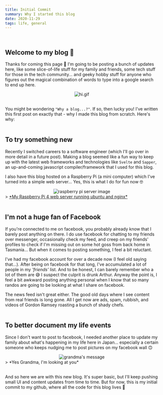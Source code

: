 ```yaml
---
title: Initial Commit
summary: Why I started this blog
date: 2020-11-29
tags: life, general
---
```

<br/>

## Welcome to my blog 🎊
Thanks for coming this page 👋 I'm going to be posting a bunch of updates here, like some slice-of-life stuff for my family and friends, some tech stuff for those in the tech community... and geeky hobby stuff for anyone who figures out the magical combination of words to type into a google search to end up here.

<div style="text-align: center;">
<img src="https://media.giphy.com/media/QLKSt3wQqlj7a/source.gif" alt="hi.gif"></img>
</div>
<br/>

You might be wondering `"Why a blog...?"`. If so, then lucky you! I've written this first post on exactly that - why I made this blog from scratch. Here's why: <br/><br/>
## To try something new 
Recently I switched careers to a software engineer (which I'll go over in more detail in a future post). Making a blog seemed like a fun way to keep up with the latest web frameworks and technologies like `Svelte` and `Sapper`, an up-and-coming javascript compiler/framework that I used for this blog. 

I also have this blog hosted on a Raspberry Pi (a mini computer) which I've turned into a simple web server... Yes, this is what I do for fun now 🤓 
<div style="text-align: center;">
<img src="images/initial_commit/rpi.jpg" alt="raspberry pi server image"></img>
</div>
> <a href="https://twitter.com/arthlechte/status/1299512718282510336?s=20">*My Raspberry Pi 4 web server running ubuntu and nginx*</a>  <br/><br/>

## I'm not a huge fan of Facebook
If you're connected to me on facebook, you probably already know that I barely post anything on there. I do use facebook for chatting to my friends over messenger, occasionally check my feed, and creep on my friends' profiles to check if I'm missing out on some hot goss from back home in Tasmania... But when it comes to posting something, I feel a bit reluctant.

I've had my facebook account for over a decade now (I feel old saying that...). After being on facebook for that long, I've accumulated a lot of people in my *'friends'* list. And to be honest, I can barely remember who a lot of them are 😅 I suspect the culprit is drunk Arthur. Anyway the point is, I feel a bit awkward posting anything personal when I know that so many randos are going to be looking at what I share on facebook. 

The news feed isn't great either. The good old days where I see content from real friends is long gone. All I get now are ads, spam, rubbish, and videos of Gordon Ramsey roasting a bunch of shady chefs.<br/><br/>

## To better document my life events
Since I don't want to post to facebook, I needed another place to update my family about what's happening in my life here in Japan... especially a certain someone who keeps nudging me to post pictures on my facebook wall 🙃 
<div style="text-align: center;">
<img src="/images/initial_commit/grandma.png" alt="grandma's message"></img>
</div>
> *Yes Grandma, I'm looking at you*  <br/><br/>

And so here we are with this new blog. It's super basic, but I'll keep pushing small UI and content updates from time to time. But for now, this is my initial commit to my github, where all the code for this blog lives 🤖 <br/><br/>